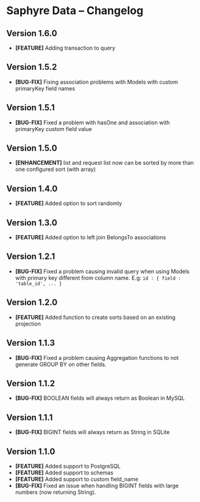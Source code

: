 # Saphyre Data – Changelog

## Version 1.6.0
* **[FEATURE]** Adding transaction to query

## Version 1.5.2
* **[BUG-FIX]** Fixing association problems with Models with custom primaryKey field names

## Version 1.5.1
* **[BUG-FIX]** Fixed a problem with hasOne and association with primaryKey custom field value

## Version 1.5.0
* **[ENHANCEMENT]** list and request list now can be sorted by more than one configured sort (with array)

## Version 1.4.0
* **[FEATURE]** Added option to sort randomly

## Version 1.3.0
* **[FEATURE]** Added option to left join BelongsTo associations

## Version 1.2.1
* **[BUG-FIX]** Fixed a problem causing invalid query when using Models with primary key different from column name. E.g: `id : { field : 'table_id', ... }`

## Version 1.2.0
* **[FEATURE]** Added function to create sorts based on an existing projection

## Version 1.1.3
* **[BUG-FIX]** Fixed a problem causing Aggregation functions to not generate GROUP BY on other fields.

## Version 1.1.2
* **[BUG-FIX]** BOOLEAN fields will always return as Boolean in MySQL

## Version 1.1.1
* **[BUG-FIX]** BIGINT fields will always return as String in SQLite

## Version 1.1.0
* **[FEATURE]** Added support to PostgreSQL
* **[FEATURE]** Added support to schemas
* **[FEATURE]** Added support to custom field_name
* **[BUG-FIX]** Fixed an issue when handling BIGINT fields with large numbers (now returning String).
